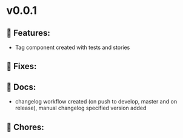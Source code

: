 # v0.0.1

## 🚀 Features:
- Tag component created with tests and stories 

## 🐛 Fixes:

## 📓 Docs:
- changelog workflow created (on push to develop, master and on release), manual changelog specified version added

## 🧹 Chores:

